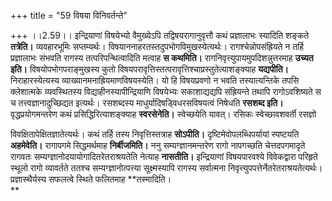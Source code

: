 +++
title = "59 विषया विनिवर्तन्ते"

+++
।।2.59।। इन्द्रियाणां विषयेभ्यो वैमुख्येऽपि तद्विषयरागानुवृत्तौ कथं
प्रज्ञालाभः स्यादिति शङ्कते **तत्रेति।** व्यवहारभूमिः सप्तम्यर्थः।
विषयाननाहरतस्तदुपभोगविमुखस्येत्यर्थः। रागश्चेन्नोपसंह्रियते न तर्हि
प्रज्ञालाभः संभवति रागस्य तत्परिपन्थित्वादिति मत्वाह **स कथमिति।**
रागनिवृत्त्युपायमुपदिशन्नुत्तरमाह **उच्यत इति।** विषयोपभोगपराङ्मुखस्य
कुतो विषयपरावृत्तिस्तत्परावृत्तिश्चाप्रस्तुतेत्याशङ्क्याह
**यद्यपीति।** निराहारस्येत्यस्य व्याख्यानमनाह्रियमाणविषयस्येति। यो हि
विषयप्रवणो न भवति तस्यात्यन्तिके तपसि क्लेशात्मके व्यवस्थितस्य
विद्याहीनस्यापीन्द्रियाणि विषयेभ्यः सकाशाद्यद्यपि संह्रियन्ते तथापि
रागोऽवशिष्यते स च तत्त्वज्ञानादुच्छिद्यत इत्यर्थः। रसशब्दस्य
माधुर्यादिषड्विधरसविषयत्वं निषेधति **रसशब्द इति।** वृद्धप्रयोगमन्तरेण
कथं प्रसिद्धिरित्याशङ्क्याह **स्वरसेनेति।** स्वेच्छयेति यावत्। रसिकः
स्वेच्छावशवर्ती रसज्ञो  
  
विवक्षितापेक्षितज्ञातेत्यर्थः। कथं तर्हि तस्य निवृत्तिस्तत्राह
**सोऽपीति।** दृष्टिमेवोपलब्धिपर्यायां स्पष्टयति **अहमेवेति।**
रागापगमे सिद्धमर्थमाह **निर्बीजमिति।** ननु सम्यग्ज्ञानमन्तरेण रागो
नापगच्छति चेत्तदपगमादृते रागवतः सम्यग्ज्ञानोदयायोगादितरेतराश्रयतेति
नेत्याह **नासतीति।** इन्द्रियाणां विषयपारवश्ये विवेकद्वारा परिहृते
स्थूलो रागो व्यावर्तते ततश्च सम्यग्ज्ञानोत्पत्त्या सूक्ष्मस्यापि रागस्य
सर्वात्मना निवृत्त्युपपत्तेर्नेतरेतराश्रयतेत्यर्थः। प्रज्ञास्थैर्यस्य
सफलत्वे स्थिते फलितमाह **तस्मादिति।  
**
